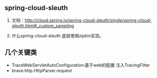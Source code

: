 
## spring-cloud-sleuth
1. 文档：http://cloud.spring.io/spring-cloud-sleuth/single/spring-cloud-sleuth.html#_custom_sampling

2. 什么spring-cloud-sleuth
底层使用zipkin实现。

## 几个关键类

- TraceWebServletAutoConfiguration:基于web的配置 注入TracingFilter
- brave.http.HttpParser.request